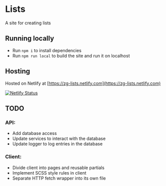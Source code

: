 # Lists

A site for creating lists

## Running locally

- Run `npm i` to install dependencies
- Run `npm run local` to build the site and run it on localhost

## Hosting

Hosted on Netlify at [https://zg-lists.netlify.com](https://zg-lists.netlify.com)

[![Netlify Status](https://api.netlify.com/api/v1/badges/76a18b94-43cb-4fd7-a687-d23c22c35c01/deploy-status)](https://app.netlify.com/sites/zg-lists/deploys)

## TODO

### API:

- Add database access
- Update services to interact with the database
- Update logger to log entries in the database

### Client:

- Divide client into pages and reusable partials
- Implement SCSS style rules in client
- Separate HTTP fetch wrapper into its own file